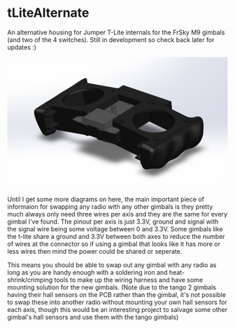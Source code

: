 # tLiteAlternate

An alternative housing for Jumper T-Lite internals for the FrSky M9 gimbals (and two of the 4 switches). Still in development so check back later for updates :)

<img src="/assets/tLiteAlternate Render.png" title="Render">

Until I get some more diagrams on here, the main important piece of informaion for swapping any radio with any other gimbals is they pretty much always only need three wires per axis and they are the same for every gimbal I've found. The pinout per axis is just 3.3V, ground and signal with the signal wire being some voltage between 0 and 3.3V. Some gimbals like the t-lite share a ground and 3.3V between both axes to reduce the number of wires at the connector so if using a gimbal that looks like it has more or less wires then mind the power could be shared or seperate.

This means you should be able to swap out any gimbal with any radio as long as you are handy enough with a soldering iron and heat-shrink/crimping tools to make up the wiring harness and have some mounting solution for the new gimbals. (Note due to the tango 2 gimbals having their hall sensors on the PCB rather than the gimbal, it's not possible to swap these into another radio without mounting your own hall sensors for each axis, though this would be an interesting project to salvage some other gimbal's hall sensors and use them with the tango gimbals)
